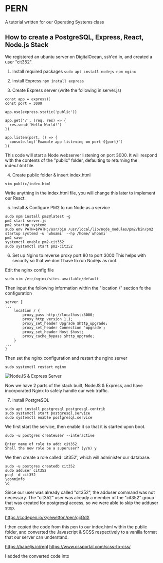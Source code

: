# PERN
A tutorial written for our Operating Systems class
## How to create a PostgreSQL, Express, React, Node.js Stack 

We registered an ubuntu server on DigitalOcean, ssh'ed in, and created a user "cit352".

1. Install required packages 
```sudo apt install nodejs npm nginx```

2. Install Express
```npm install express```

3. Create Express server (write the following in server.js)

```const express = require('express')
const app = express()
const port = 3000

app.use(express.static('public'))

app.get('/', (req, res) => {
  res.send('Hello World!')
})

app.listen(port, () => {
  console.log(`Example app listening on port ${port}`)
})
```

This code will start a Node webserver listening on port 3000. It will respond with the contents of the "public" folder, defaulting to returning the index.html file.

4. Create public folder & insert index.html

```mkdir public
vim public/index.html
```

Write anything in the index.html file, you will change this later to implement our React.

5. Install & Configure PM2 to run Node as a service
```
sudo npm install pm2@latest -g
pm2 start server.js 
pm2 startup systemd
sudo env PATH=$PATH:/usr/bin /usr/local/lib/node_modules/pm2/bin/pm2 startup systemd -u `whoami` --hp /home/`whoami`
pm2 save
systemctl enable pm2-cit352
sudo systemctl start pm2-cit352
```

6. Set up Nginx to reverse proxy port 80 to port 3000
This helps with security so that we don't have to run Nodejs as root.

Edit the nginx config file

```
sudo vim /etc/nginx/sites-available/default
```

Then input the following information within the "location /" section fo the configuration

```
server {
...
    location / {
        proxy_pass http://localhost:3000;
        proxy_http_version 1.1;
        proxy_set_header Upgrade $http_upgrade;
        proxy_set_header Connection 'upgrade';
        proxy_set_header Host $host;
        proxy_cache_bypass $http_upgrade;
    }
...
}
```

Then set the nginx configuration and restart the nginx server

```sudo nginx -t
sudo systemctl restart nginx
```

![NodeJS & Express Server](https://github.com/sang-chu/pern-stack/raw/main/images/amogus.png "Our fully functioning NodeJS & Express server")

Now we have 2 parts of the stack built, NodeJS & Express, and have incorporated Nginx to safely handle our web traffic.

7. Install PostgreSQL

```
sudo apt install postgresql postgresql-contrib
sudo systemctl start postgresql.service
sudo systemctl enable postgresql.service
```

We first start the service, then enable it so that it is started upon boot.

```
sudo -u postgres createuser --interactive
```

```
Enter name of role to add: cit352
Shall the new role be a superuser? (y/n) y
```

We then create a role called 'cit352', which will administer our database.

```
sudo -u postgres createdb cit352
sudo adduser cit352
psql -d cit352
\conninfo
\q
```

Since our user was already called "cit352", the adduser command was not necessary. The "cit352" user was already a member of the "cit352" group that was created for postgresql access, so we were able to skip the adduser step.

https://codepen.io/kylewetton/pen/gjjGdX

I then copied the code from this pen to our index.html within the public folder, and converted the Javascript & SCSS respectively to a vanilla format that our server can understand.

https://babeljs.io/repl
https://www.cssportal.com/scss-to-css/

I added the converted code into <style> html tags in the head, and the Javascript in an inline <script> at the bottom of the body.

Then, add the following external Javascript references to import React.

```
<script src="https://cdnjs.cloudflare.com/ajax/libs/react/16.4.2/umd/react.production.min.js"/>
<script src="https://cdnjs.cloudflare.com/ajax/libs/react/16.4.2/umd/react.production.min.js"/>
```

Now we have a cool snake game being served on our web server!

This implements React.JS, the last part of our PERN stack server.
![finished gif](https://raw.githubusercontent.com/sang-chu/pern-stack/main/images/restarting.gif)

![finished photo](https://raw.githubusercontent.com/sang-chu/pern-stack/main/images/finished.png "Our finished PERN server")

The services persist across reboot! That's it.

<3
